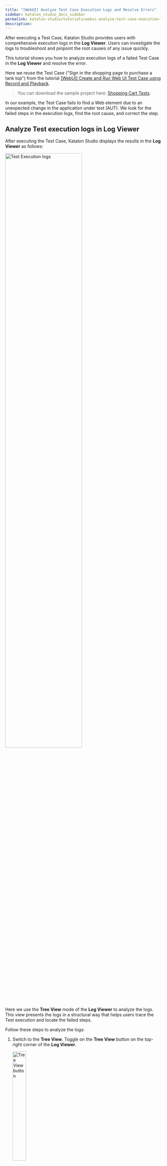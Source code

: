 ```yaml
---
title: "[WebUI] Analyze Test Case Execution Logs and Resolve Errors"
sidebar: katalon_studio_docs_sidebar
permalink: katalon-studio/tutorials/webui-analyze-test-case-execution-logs-and-resolve-errors.html
description: 
---
```


After executing a Test Case, Katalon Studio provides users with comprehensive execution logs in the **Log Viewer**. Users can investigate the logs to troubleshoot and pinpoint the root causes of any issue quickly.

This tutorial shows you how to analyze execution logs of a failed Test Case in the **Log Viewer** and resolve the error.

Here we reuse the Test Case ("Sign in the shopping page to purchase a tank top") from the tutorial [[WebUI] Create and Run Web UI Test Case using Record and Playback](https://docs.katalon.com/katalon-studio/tutorials/webui-create-test-case.html).

> You can download the sample project here: [Shopping Cart Tests](https://github.com/katalon-studio-samples/shopping-cart-tests).

In our example, the Test Case fails to find a Web element due to an unexpected change in the application under test (AUT). We look for the failed steps in the execution logs, find the root cause, and correct the step.
## Analyze Test execution logs in Log Viewer

After executing the Test Case, Katalon Studio displays the results in the **Log Viewer** as follows:

<img src="https://github.com/katalon-studio/docs-images/raw/master/katalon-studio/tutorials/analyze-test-execution-logs-and-resolve-errors/KS-Test-Execution-overview.png" width=70% alt="Test Execution logs">

Here we use the **Tree View** mode of the **Log Viewer** to analyze the logs. This view presents the logs in a structural way that helps users trace the Test execution and locate the failed steps.

Follow these steps to analyze the logs:

1. Switch to the **Tree View**. Toggle on the **Tree View** button on the top-right corner of the **Log Viewer**.

    <img src="https://github.com/katalon-studio/docs-images/raw/master/katalon-studio/tutorials/analyze-test-execution-logs-and-resolve-errors/KS-Log-Viewer-Tree-View-button.png" width=30% alt="Tree View button">

    The **Tree View** displays the execution logs in a tree-like structure on the left pane. Each node in the tree corresponds to a step in the Test Case, and failed steps are marked in red.

    [image-Tree-View-nodes]

    On the right pane, the view displays detailed log messages of each step.

    [image-log-message-pane]

    <img src="https://github.com/katalon-studio/docs-images/raw/master/katalon-studio/tutorials/analyze-test-execution-logs-and-resolve-errors/KS-Log-Viewer-Tree-View.png" width=70% alt="Tree View">

2. To view warning messages of the failed step, click on the *expand* icon on the left of the step.

    Here the warnings indicate that the Test Case fails to find a Test Object with a specific XPath.

    <img src="https://github.com/katalon-studio/docs-images/raw/master/katalon-studio/tutorials/analyze-test-execution-logs-and-resolve-errors/KS-Log-Viewer-Expanded-warnings.png" width=70% alt="Failed Step warnings">

3. To view the detailed log message, click on the step. The log message is displayed on the right pane.  

    <img src="https://github.com/katalon-studio/docs-images/raw/master/katalon-studio/tutorials/analyze-test-execution-logs-and-resolve-errors/KS-Log-Viewer-Log-Message.png" width=70% alt="Log message pane">

    Here the log message shows some details about the failed step.
    
    The 

    > Learn more about common exceptions in Web tests here: [Troubleshoot common exceptions when executing web tests](https://docs.katalon.com/katalon-studio/docs/troubleshoot-common-execution-exceptions-web-test.html).

    In our example, the log message shows that Katalon Studio cannot locate the sign-in button with the id `'Object Repository/Page_Zack Market/input_Password_button_btn__2lzmo'` and the locator `'//*[@value = 'Signing_in']'`. The error is caused by a UI change in the AUT.

> **Notes**:
>
> * Execution logs of Test Cases are preserved only in the running session of Katalon Studio. Once you reload Katalon Studio, the logs will disappear.

## Resolve the error in the Test Case

After finding the root cause, we navigate the Test Object with incorrect XPath and update the Object Locator.

Follow these steps:

1. Navigate to the Test Object. In the log message of the failed step, click on the displayed Object ID.

    <img src="https://github.com/katalon-studio/docs-images/raw/master/katalon-studio/tutorials/analyze-test-execution-logs-and-resolve-errors/KS-Log-Viewer-click-on-object.png" width=70% alt="Log message pane">

    Katalon Studio will navigate to the selected Test Object.

    <img src="https://github.com/katalon-studio/docs-images/raw/master/katalon-studio/tutorials/analyze-test-execution-logs-and-resolve-errors/KS-Failed-Test-Object.png" width=70% alt="Log message pane">

2. Update the Object Locator.

    Because a change in the AUT causes the error, we can update the Object Locator by re-recording the Test Case with the **Web Recorder**.

    <img src="https://github.com/katalon-studio/docs-images/raw/master/katalon-studio/tutorials/analyze-test-execution-logs-and-resolve-errors/KS-Web-Recorder.png" width=70% alt="Log message pane">

3. After re-recording the Test Case, verify that the Test Object is updated.

    <img src="https://github.com/katalon-studio/docs-images/raw/master/katalon-studio/tutorials/analyze-test-execution-logs-and-resolve-errors/KS-Updated-Object.png" width=70% alt="Updated Object">

4. Run the Test Case and verify the results in the **Log Viewer**.

    <img src="https://github.com/katalon-studio/docs-images/raw/master/katalon-studio/tutorials/analyze-test-execution-logs-and-resolve-errors/KS-Updated-Test-case.png" width=70% alt="Log message pane">


> **See also**:
>
> * [View and Customize Execution Log](https://docs.katalon.com/katalon-studio/docs/working-with-execution-log.html).